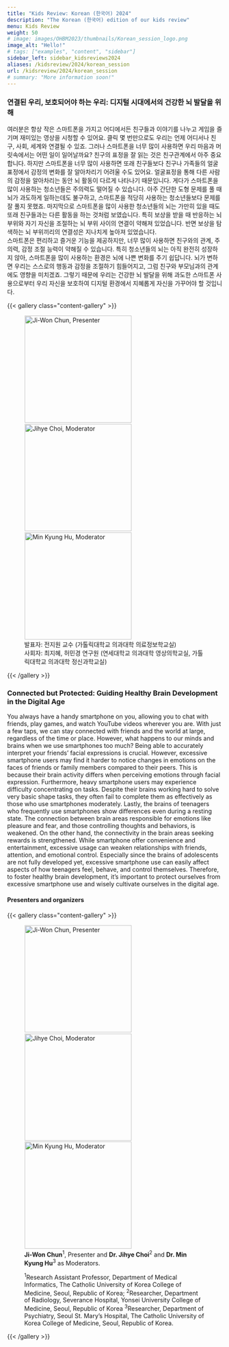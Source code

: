 ```yaml
---
title: "Kids Review: Korean (한국어) 2024"
description: "The Korean (한국어) edition of our kids review"
menu: Kids Review
weight: 50
# image: images/OHBM2023/thumbnails/Korean_session_logo.png
image_alt: "Hello!"
# tags: ["examples", "content", "sidebar"]
sidebar_left: sidebar_kidsreviews2024
aliases: /kidsreview/2024/korean_session
url: /kidsreview/2024/korean_session
# summary: "More information soon!"
---
```


### 연결된 우리, 보호되어야 하는 우리: 디지털 시대에서의 건강한 뇌 발달을 위해

여러분은 항상 작은 스마트폰을 가지고 어디에서든 친구들과 이야기를 나누고 게임을 즐기며 재미있는 영상을 시청할 수 있어요. 클릭 몇 번만으로도 우리는 언제 어디서나 친구, 사회, 세계와 연결될 수 있죠. 그러나 스마트폰을 너무 많이 사용하면 우리 마음과 머릿속에서는 어떤 일이 일어날까요?
친구의 표정을 잘 읽는 것은 친구관계에서 아주 중요합니다. 하지만 스마트폰을 너무 많이 사용하면 또래 친구들보다 친구나 가족들의 얼굴표정에서 감정의 변화를 잘 알아차리기 어려울 수도 있어요. 얼굴표정을 통해 다른 사람의 감정을 알아차리는 동안 뇌 활동이 다르게 나타나기 때문입니다.
게다가 스마트폰을 많이 사용하는 청소년들은 주의력도 떨어질 수 있습니다. 아주 간단한 도형 문제를 풀 때 뇌가 과도하게 일하는데도 불구하고, 스마트폰을 적당히 사용하는 청소년들보다 문제를 잘 풀지 못했죠. 
마지막으로 스마트폰을 많이 사용한 청소년들의 뇌는 가만히 있을 때도 또래 친구들과는 다른 활동을 하는 것처럼 보였습니다. 특히 보상을 받을 때 반응하는 뇌 부위와 자기 자신을 조절하는 뇌 부위 사이의 연결이 약해져 있었습니다. 반면 보상을 탐색하는 뇌 부위끼리의 연결성은 지나치게 높아져 있었습니다.  
스마트폰은 편리하고 즐거운 기능을 제공하지만, 너무 많이 사용하면 친구와의 관계, 주의력, 감정 조절 능력이 약해질 수 있습니다. 특히 청소년들의 뇌는 아직 완전히 성장하지 않아, 스마트폰을 많이 사용하는 환경은 뇌에 나쁜 변화를 주기 쉽답니다. 뇌가 변하면 우리는 스스로의 행동과 감정을 조절하기 힘들어지고, 그럼 친구와 부모님과의 관계에도 영향을 미치겠죠. 그렇기 때문에 우리는 건강한 뇌 발달을 위해 과도한 스마트폰 사용으로부터 우리 자신을 보호하여 디지털 환경에서 지혜롭게 자신을 가꾸어야 할 것입니다.  

{{< gallery class="content-gallery" >}}
    <figure> 
            <img style="margin: 0.1em 0.1em 0.1em 0.1em" src="/images/OHBM2024/bmt_2024/korean/Ji-Won_Chun.png" alt="Ji-Won Chun, Presenter" width="250">
            <img style="margin: 0.1em 0.1em 0.1em 0.1em" src="/images/OHBM2024/bmt_2024/korean/Jihye_Choi.jpg" alt="Jihye Choi, Moderator" width="250">
            <img style="margin: 0.1em 0.1em 0.1em 0.1em" src="/images/OHBM2024/bmt_2024/korean/Min_Kyung_Hu.png" alt="Min Kyung Hu, Moderator" width="250">
        <figcaption>
            발표자: 전지원 교수 (가톨릭대학교 의과대학 의료정보학교실)
        </figcaption> <figcaption>
            사회자: 최지혜, 허민경 연구원 (연세대학교 의과대학 영상의학교실, 가톨릭대학교 의과대학 정신과학교실)
        </figcaption>
    </figure>
{{< /gallery >}}

### Connected but Protected: Guiding Healthy Brain Development in the Digital Age

You always have a handy smartphone on you, allowing you to chat with friends, play games, and watch YouTube videos wherever you are. With just a few taps, we can stay connected with friends and the world at large, regardless of the time or place. However, what happens to our minds and brains when we use smartphones too much?
Being able to accurately interpret your friends’ facial expressions is crucial. However, excessive smartphone users may find it harder to notice changes in emotions on the faces of friends or family members compared to their peers. This is because their brain activity differs when perceiving emotions through facial expression.
Furthermore, heavy smartphone users may experience difficulty concentrating on tasks. Despite their brains working hard to solve very basic shape tasks, they often fail to complete them as effectively as those who use smartphones moderately.
Lastly, the brains of teenagers who frequently use smartphones show differences even during a resting state. The connection between brain areas responsible for emotions like pleasure and fear, and those controlling thoughts and behaviors, is weakened. On the other hand, the connectivity in the brain areas seeking rewards is strengthened.
While smartphone offer convenience and entertainment, excessive usage can weaken relationships with friends, attention, and emotional control. Especially since the brains of adolescents are not fully developed yet, excessive smartphone use can easily affect aspects of how teenagers feel, behave, and control themselves. Therefore, to foster healthy brain development, it’s important to protect ourselves from excessive smartphone use and wisely cultivate ourselves in the digital age.

#### Presenters and organizers

{{< gallery class="content-gallery" >}}
    <figure> 
            <img style="margin: 0.1em 0.1em 0.1em 0.1em" src="/images/OHBM2024/bmt_2024/korean/Ji-Won_Chun.png" alt="Ji-Won Chun, Presenter" width="250">
            <img style="margin: 0.1em 0.1em 0.1em 0.1em" src="/images/OHBM2024/bmt_2024/korean/Jihye_Choi.jpg" alt="Jihye Choi, Moderator" width="250">
            <img style="margin: 0.1em 0.1em 0.1em 0.1em" src="/images/OHBM2024/bmt_2024/korean/Min_Kyung_Hu.png" alt="Min Kyung Hu, Moderator" width="250">
        <figcaption>
            <b>Ji-Won Chun</b><sup>1</sup>, Presenter and <b>Dr. Jihye Choi</b><sup>2</sup> and <b>Dr. Min Kyung Hu</b><sup>3</sup> as Moderators.
            <span style="font-size: 14px">
                <p><sup>1</sup>Research Assistant Professor, Department of Medical Informatics, The Catholic University of Korea College of Medicine, Seoul, Republic of Korea; <sup>2</sup>Researcher, Department of Radiology, Severance Hospital, Yonsei University College of Medicine, Seoul, Republic of Korea <sup>3</sup>Researcher, Department of Psychiatry, Seoul St. Mary’s Hospital, The Catholic University of Korea College of Medicine, Seoul, Republic of Korea.</p>
            </span>
        </figcaption>
    </figure>
{{< /gallery >}}

